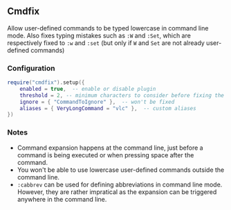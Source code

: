 ## Cmdfix

Allow user-defined commands to be typed lowercase in command line mode. Also fixes typing mistakes such as `:W` and `:Set`, which are respectively fixed to `:w` and `:set` (but only if `W` and `Set` are not already user-defined commands)

### Configuration

```lua
require("cmdfix").setup({
    enabled = true,  -- enable or disable plugin
    threshold = 2, -- minimum characters to consider before fixing the command
    ignore = { "CommandToIgnore" },  -- won't be fixed
    aliases = { VeryLongCommand = "vlc" },  -- custom aliases
})
```

### Notes

- Command expansion happens at the command line, just before a command is being executed or when pressing space after the command.
- You won't be able to use lowercase user-defined commands outside the command line.
- `:cabbrev` can be used for defining abbreviations in command line mode. However, they are rather impratical as the expansion can be triggered anywhere in the command line.
